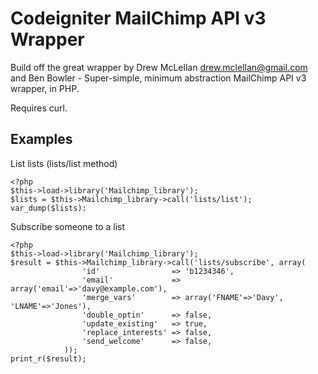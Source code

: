 Codeigniter MailChimp API v3 Wrapper
====================================

Build off the great wrapper by Drew McLellan <drew.mclellan@gmail.com> and Ben Bowler - Super-simple, minimum abstraction MailChimp API v3 wrapper, in PHP.

Requires curl.

Examples
--------

List lists (lists/list method)

	<?php
	$this->load->library('Mailchimp_library');
	$lists = $this->Mailchimp_library->call('lists/list');
	var_dump($lists):

Subscribe someone to a list

	<?php
	$this->load->library('Mailchimp_library');
	$result = $this->Mailchimp_library->call('lists/subscribe', array(
					'id'                => 'b1234346',
					'email'             => array('email'=>'davy@example.com'),
					'merge_vars'        => array('FNAME'=>'Davy', 'LNAME'=>'Jones'),
					'double_optin'      => false,
					'update_existing'   => true,
					'replace_interests' => false,
					'send_welcome'      => false,
				));
	print_r($result);
